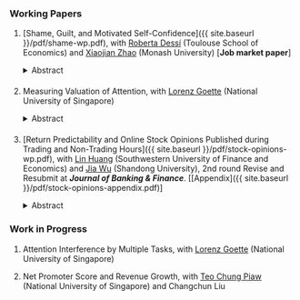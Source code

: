 ### Working Papers

1. [Shame, Guilt, and Motivated Self-Confidence]({{ site.baseurl }}/pdf/shame-wp.pdf), with [Roberta Dessí](https://sites.google.com/view/robertadessi/home) (Toulouse School of Economics) and [Xiaojian Zhao](https://sites.google.com/site/xjzhao81) (Monash University) [**Job market paper**]
    <details style="margin-bottom: 20px">
        <summary style="display:list-item; cursor:pointer;">Abstract</summary>
        <blockquote>
            The available evidence from anthropology, economics, and psychology suggests that sensitivity to the emotions of shame and guilt varies across cultures.
            So does (over)confidence in ability and skills.
            Is there a connection between these observations?
            We address this question theoretically and empirically.
            We find significant evidence, consistent with our model, of a negative relationship between the cultural importance of shame relative to guilt and individual confidence.
            The relationship holds across countries, and for U.S. immigrants relative to their culture of origin.
        </blockquote>
    </details>

2. Measuring Valuation of Attention, with [Lorenz Goette](https://fass.nus.edu.sg/ecs/people/lorenz-goette/) (National University of Singapore)
    <details style="margin-bottom: 20px">
        <summary style="display:list-item; cursor:pointer;">Abstract</summary>
        <blockquote>
            Do people value their attention optimally?
            Existing findings suggest that individuals systematically undervalue by how much attention-increasing technologies, in particular reminders, can boost their chance of completing future tasks.
            In a theory-driven experiment, we revisit this question and measure individuals' valuation of reminders by probability equivalent that is completely free from risk preference.
            We find that individuals are still revealed to not fully appreciate the effectiveness of reminders, even after ruling out risk aversion and probability weighting.
        </blockquote>
    </details>

3. [Return Predictability and Online Stock Opinions Published during Trading and Non-Trading Hours]({{ site.baseurl }}/pdf/stock-opinions-wp.pdf), with [Lin Huang](https://riem.swufe.edu.cn/info/1051/1457.htm) (Southwestern University of Finance and Economics) and [Jia Wu](https://jiawu1881.weebly.com) (Shandong University), 2nd round Revise and Resubmit at ***Journal of Banking & Finance***. [[Appendix]({{ site.baseurl }}/pdf/stock-opinions-appendix.pdf)]
    <details style="margin-bottom: 20px">
        <summary style="display:list-item; cursor:pointer;">Abstract</summary>
        <blockquote>
            This study analyzes the impact of trading- and non-trading-hour opinions on returns using data collected from an online stock forum in China.
            We find that non-trading-hour opinions have a stronger influence on returns than trading-hour opinions.
            However, a return reversal is observed during the subsequent trading periods based on non-trading-hour opinions, suggesting a tug-of-war between individual investors and arbitrageurs.
            Additionally, the effect of non-trading-hour opinions on returns is higher when firms announce important events overnight. These opinions also attract more investor attention.
            We propose that the announcement of such events exposes investors to high levels of uncertainty, leading them to seek advice through online forums.
            Our analysis suggests that investor sentiment and value-relevant information contained in online articles are likely factors that contribute to the return predictability of these opinions.
        </blockquote>
    </details>

### Work in Progress

1. Attention Interference by Multiple Tasks, with [Lorenz Goette](https://fass.nus.edu.sg/ecs/people/lorenz-goette/) (National University of Singapore)

2. Net Promoter Score and Revenue Growth, with [Teo Chung Piaw](https://www.teochungpiaw.com/) (National University of Singapore) and Changchun Liu

<!---
(### Manuscript)

Opinion Evolution on Spatial-Social Networks: Based on Ising Model (in Chinese), undergraduate thesis in physics, May 2017
--->